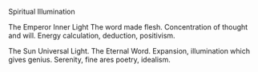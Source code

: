 Spiritual Illumination

The Emperor
Inner Light
The word made flesh.
Concentration of thought and will. Energy calculation, deduction, positivism.

The Sun
Universal Light.
The Eternal Word.
Expansion, illumination which gives genius. Serenity, fine ares poetry, idealism.
